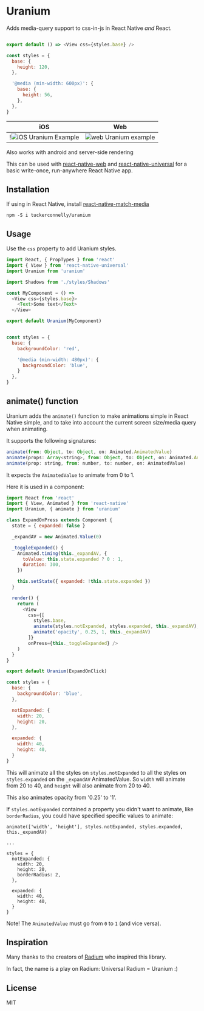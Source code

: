 Uranium
==========
Adds media-query support to css-in-js in React Native *and* React.

```js

export default () => <View css={styles.base} />

const styles = {
  base: {
    height: 120,
  },

  '@media (min-width: 600px)': {
    base: {
      height: 56,
    },
  },
}
```

iOS | Web
:---:|:---:
!![iOS Uranium Example](https://media.giphy.com/media/l3vRgLQX10iWWAJTW/giphy.gif)  |  ![web Uranium example](https://media.giphy.com/media/3o7TKtmlPcvc2xdj3i/giphy.gif)

Also works with android and server-side rendering

This can be used with [react-native-web](https://github.com/necolas/react-native-web) and [react-native-universal](https://github.com/tuckerconnelly/react-native-universal) for a basic write-once, run-anywhere React Native app.

## Installation

If using in React Native, install  [react-native-match-media](https://github.com/tuckerconnelly/react-native-match-media)

```
npm -S i tuckerconnelly/uranium
```

## Usage

Use the `css` property to add Uranium styles.

```js
import React, { PropTypes } from 'react'
import { View } from 'react-native-universal'
import Uranium from 'uranium'

import Shadows from './styles/Shadows'

const MyComponent = () =>
  <View css={styles.base}>
    <Text>Some text</Text>
  </View>

export default Uranium(MyComponent)


const styles = {
  base: {
    backgroundColor: 'red',

    '@media (min-width: 480px)': {
      backgroundColor: 'blue',
    }
  },
}
```

## animate() function

Uranium adds the `animate()` function to make animations simple in React Native simple, and to take into account the current screen size/media query when animating.

It supports the following signatures:

```js
animate(from: Object, to: Object, on: Animated.AnimatedValue)
animate(props: Array<string>, from: Object, to: Object, on: Animated.AnimatedValue)
animate(prop: string, from: number, to: number, on: AnimatedValue)
```

It expects the `AnimatedValue` to animate from 0 to 1.

Here it is used in a component:

```js
import React from 'react'
import { View, Animated } from 'react-native'
import Uranium, { animate } from 'uranium'

class ExpandOnPress extends Component {
  state = { expanded: false }

  _expandAV = new Animated.Value(0)

  _toggleExpanded() {
    Animated.timing(this._expandAV, {
      toValue: this.state.expanded ? 0 : 1,
      duration: 300,
    })

    this.setState({ expanded: !this.state.expanded })
  }

  render() {
    return (
      <View
        css={[
          styles.base,
          animate(styles.notExpanded, styles.expanded, this._expandAV),
          animate('opacity', 0.25, 1, this._expandAV)
        ]}
        onPress={this._toggleExpanded} />
    )
  }
}

export default Uranium(ExpandOnClick)

const styles = {
  base: {
    backgroundColor: 'blue',
  },

  notExpanded: {
    width: 20,
    height: 20,
  },

  expanded: {
    width: 40,
    height: 40,
  }
}

```

This will animate all the styles on `styles.notExpanded` to all the styles on `styles.expanded` on the `_expandAV` AnimatedValue. So `width` will animate from 20 to 40, and `height` will also animate from 20 to 40.

This also animates opacity from '0.25' to '1'.

If `styles.notExpanded` contained a property you didn't want to animate, like `borderRadius`, you could have specified specific values to animate:

```
animate(['width', 'height'], styles.notExpanded, styles.expanded, this._expandAV)

...

styles = {
  notExpanded: {
    width: 20,
    height: 20,
    borderRadius: 2,
  },

  expanded: {
    width: 40,
    height: 40,
  }
}
```

Note! The `AnimatedValue` must go from `0` to `1` (and vice versa).

## Inspiration

Many thanks to the creators of [Radium](https://github.com/FormidableLabs/radium) who inspired this library.

In fact, the name is a play on Radium: Universal Radium = Uranium :)

## License
MIT
